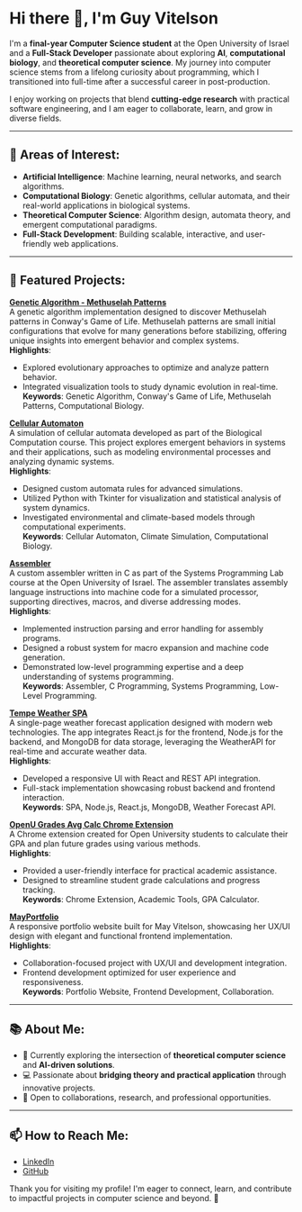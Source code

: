 # Hi there 👋, I'm Guy Vitelson

I'm a **final-year Computer Science student** at the Open University of Israel and a **Full-Stack Developer** passionate about exploring **AI**, **computational biology**, and **theoretical computer science**. My journey into computer science stems from a lifelong curiosity about programming, which I transitioned into full-time after a successful career in post-production.

I enjoy working on projects that blend **cutting-edge research** with practical software engineering, and I am eager to collaborate, learn, and grow in diverse fields.

---

## 🌟 Areas of Interest:
- **Artificial Intelligence**: Machine learning, neural networks, and search algorithms.  
- **Computational Biology**: Genetic algorithms, cellular automata, and their real-world applications in biological systems.  
- **Theoretical Computer Science**: Algorithm design, automata theory, and emergent computational paradigms.  
- **Full-Stack Development**: Building scalable, interactive, and user-friendly web applications.

---

## 📂 Featured Projects:

**[Genetic Algorithm - Methuselah Patterns](https://github.com/v1t3ls0n/GeneticAlgorithm-MethuselahPatterns)**  
   A genetic algorithm implementation designed to discover Methuselah patterns in Conway's Game of Life. Methuselah patterns are small initial configurations that evolve for many generations before stabilizing, offering unique insights into emergent behavior and complex systems.  
   **Highlights**:  
   - Explored evolutionary approaches to optimize and analyze pattern behavior.  
   - Integrated visualization tools to study dynamic evolution in real-time.  
   **Keywords**: Genetic Algorithm, Conway's Game of Life, Methuselah Patterns, Computational Biology.

**[Cellular Automaton](https://github.com/v1t3ls0n/Cellular-Automaton)**  
   A simulation of cellular automata developed as part of the Biological Computation course. This project explores emergent behaviors in systems and their applications, such as modeling environmental processes and analyzing dynamic systems.  
   **Highlights**:  
   - Designed custom automata rules for advanced simulations.  
   - Utilized Python with Tkinter for visualization and statistical analysis of system dynamics.  
   - Investigated environmental and climate-based models through computational experiments.  
   **Keywords**: Cellular Automaton, Climate Simulation, Computational Biology.

**[Assembler](https://github.com/v1t3ls0n/assembler)**  
   A custom assembler written in C as part of the Systems Programming Lab course at the Open University of Israel. The assembler translates assembly language instructions into machine code for a simulated processor, supporting directives, macros, and diverse addressing modes.  
   **Highlights**:  
   - Implemented instruction parsing and error handling for assembly programs.  
   - Designed a robust system for macro expansion and machine code generation.  
   - Demonstrated low-level programming expertise and a deep understanding of systems programming.  
   **Keywords**: Assembler, C Programming, Systems Programming, Low-Level Programming.

**[Tempe Weather SPA](https://github.com/v1t3ls0n/tempe-weather-spa)**  
   A single-page weather forecast application designed with modern web technologies. The app integrates React.js for the frontend, Node.js for the backend, and MongoDB for data storage, leveraging the WeatherAPI for real-time and accurate weather data.  
   **Highlights**:  
   - Developed a responsive UI with React and REST API integration.  
   - Full-stack implementation showcasing robust backend and frontend interaction.  
   **Keywords**: SPA, Node.js, React.js, MongoDB, Weather Forecast API.

**[OpenU Grades Avg Calc Chrome Extension](https://github.com/v1t3ls0n/Openu_Grades_Avg_Calc_Chrome_Browser_Extension)**  
   A Chrome extension created for Open University students to calculate their GPA and plan future grades using various methods.  
   **Highlights**:  
   - Provided a user-friendly interface for practical academic assistance.  
   - Designed to streamline student grade calculations and progress tracking.  
   **Keywords**: Chrome Extension, Academic Tools, GPA Calculator.

**[MayPortfolio](https://github.com/v1t3ls0n/mayportfolio)**  
   A responsive portfolio website built for May Vitelson, showcasing her UX/UI design with elegant and functional frontend implementation.  
   **Highlights**:  
   - Collaboration-focused project with UX/UI and development integration.  
   - Frontend development optimized for user experience and responsiveness.  
   **Keywords**: Portfolio Website, Frontend Development, Collaboration.

---

## 📚 About Me:
- 🌱 Currently exploring the intersection of **theoretical computer science** and **AI-driven solutions**.
- 💻 Passionate about **bridging theory and practical application** through innovative projects.
- 🎯 Open to collaborations, research, and professional opportunities.

---

## 📫 How to Reach Me:
- [LinkedIn](https://www.linkedin.com/in/guyvitelson/)
- [GitHub](https://github.com/v1t3ls0n)

Thank you for visiting my profile! I'm eager to connect, learn, and contribute to impactful projects in computer science and beyond. 🚀
